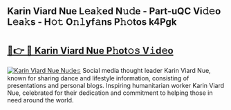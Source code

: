 ## Karin Viard Nue L𝚎a𝚔ed N𝚞𝚍e - Part-uQC Vi𝚍𝚎o L𝚎a𝚔s - H𝚘𝚝 O𝚗𝚕yf𝚊ns P𝚑𝚘tos k4Pgk

# <h2><a href="http://kf51b46.oniu.top/?m=Karin+Viard+Nue">🔗👉 🔴 Karin Viard Nue P𝚑ot𝚘𝚜 V𝚒d𝚎o</a></h2>

[![Karin Viard Nue Nu𝚍e𝚜](https://i.imgur.com/0qMVB7G.gif)](http://kf51b46.oniu.top/?m=Karin+Viard+Nue)
Social media thought leader Karin Viard Nue, known for sharing dance and lifestyle information, consisting of presentations and personal blogs. Inspiring humanitarian worker Karin Viard Nue, celebrated for their dedication and commitment to helping those in need around the world.  
